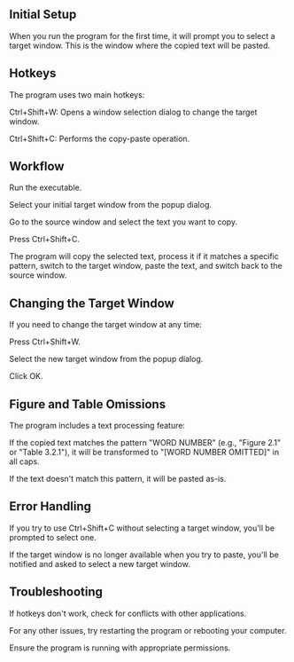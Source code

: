 ## Initial Setup

When you run the program for the first time, it will prompt you to select a target window. This is the window where the copied text will be pasted.

## Hotkeys

The program uses two main hotkeys:

Ctrl+Shift+W: Opens a window selection dialog to change the target window.

Ctrl+Shift+C: Performs the copy-paste operation.

## Workflow

Run the executable.

Select your initial target window from the popup dialog.

Go to the source window and select the text you want to copy.

Press Ctrl+Shift+C.

The program will copy the selected text, process it if it matches a specific pattern, switch to the target window, paste the text, and switch back to the source window.

## Changing the Target Window

If you need to change the target window at any time:

Press Ctrl+Shift+W.

Select the new target window from the popup dialog.

Click OK.

## Figure and Table Omissions

The program includes a text processing feature:

If the copied text matches the pattern "WORD NUMBER" (e.g., "Figure 2.1" or "Table 3.2.1"), it will be transformed to "[WORD NUMBER OMITTED]" in all caps.

If the text doesn't match this pattern, it will be pasted as-is.

## Error Handling

If you try to use Ctrl+Shift+C without selecting a target window, you'll be prompted to select one.

If the target window is no longer available when you try to paste, you'll be notified and asked to select a new target window.

## Troubleshooting

If hotkeys don't work, check for conflicts with other applications.

For any other issues, try restarting the program or rebooting your computer.

Ensure the program is running with appropriate permissions.
